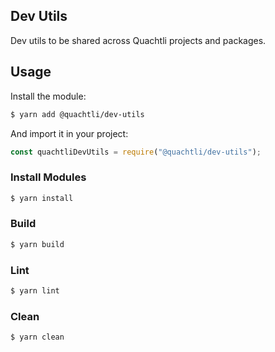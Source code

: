 ## Dev Utils

Dev utils to be shared across Quachtli projects and packages.

## Usage

Install the module:

```bash
$ yarn add @quachtli/dev-utils
```

And import it in your project:

```js
const quachtliDevUtils = require("@quachtli/dev-utils");
```

### Install Modules

```bash
$ yarn install
```

### Build

```bash
$ yarn build
```

### Lint

```bash
$ yarn lint
```

### Clean

```bash
$ yarn clean
```
